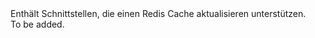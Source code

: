 <Namespace Name="Microsoft.Azure.Management.Redis.Fluent.RedisCache.Update">
  <Docs>
    <summary>Enthält Schnittstellen, die einen Redis Cache aktualisieren unterstützen.</summary> 
    <remarks>To be added.</remarks>
  </Docs>
</Namespace>
